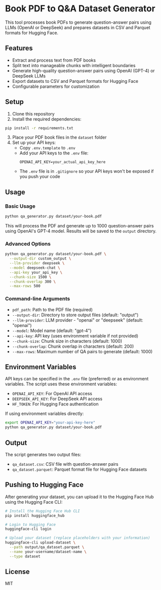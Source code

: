 # Book PDF to Q&A Dataset Generator

This tool processes book PDFs to generate question-answer pairs using LLMs (OpenAI or DeepSeek) and prepares datasets in CSV and Parquet formats for Hugging Face.

## Features

- Extract and process text from PDF books
- Split text into manageable chunks with intelligent boundaries
- Generate high-quality question-answer pairs using OpenAI (GPT-4) or DeepSeek LLMs
- Export datasets to CSV and Parquet formats for Hugging Face
- Configurable parameters for customization

## Setup

1. Clone this repository
2. Install the required dependencies:

```bash
pip install -r requirements.txt
```
3. Place your PDF book files in the `dataset` folder
4. Set up your API keys:
   - Copy `.env.template` to `.env`
   - Add your API keys to the `.env` file:
     ```
     OPENAI_API_KEY=your_actual_api_key_here
     ```
   - The `.env` file is in `.gitignore` so your API keys won't be exposed if you push your code

## Usage

### Basic Usage

```bash
python qa_generator.py dataset/your-book.pdf
```

This will process the PDF and generate up to 1000 question-answer pairs using OpenAI's GPT-4 model. Results will be saved to the `output` directory.

### Advanced Options

```bash
python qa_generator.py dataset/your-book.pdf \
  --output-dir custom_output \
  --llm-provider deepseek \
  --model deepseek-chat \
  --api-key your_api_key \
  --chunk-size 1500 \
  --chunk-overlap 300 \
  --max-rows 500
```

### Command-line Arguments

- `pdf_path`: Path to the PDF file (required)
- `--output-dir`: Directory to store output files (default: "output")
- `--llm-provider`: LLM provider - "openai" or "deepseek" (default: "openai")
- `--model`: Model name (default: "gpt-4")
- `--api-key`: API key (uses environment variable if not provided)
- `--chunk-size`: Chunk size in characters (default: 1000)
- `--chunk-overlap`: Chunk overlap in characters (default: 200)
- `--max-rows`: Maximum number of QA pairs to generate (default: 1000)

## Environment Variables

API keys can be specified in the `.env` file (preferred) or as environment variables. The script uses these environment variables:

- `OPENAI_API_KEY`: For OpenAI API access
- `DEEPSEEK_API_KEY`: For DeepSeek API access
- `HF_TOKEN`: For Hugging Face authentication

If using environment variables directly:
```bash
export OPENAI_API_KEY="your-api-key-here"
python qa_generator.py dataset/your-book.pdf
```

## Output

The script generates two output files:
- `qa_dataset.csv`: CSV file with question-answer pairs
- `qa_dataset.parquet`: Parquet format file for Hugging Face datasets

## Pushing to Hugging Face

After generating your dataset, you can upload it to the Hugging Face Hub using the Hugging Face CLI:

```bash
# Install the Hugging Face Hub CLI
pip install huggingface_hub

# Login to Hugging Face
huggingface-cli login

# Upload your dataset (replace placeholders with your information)
huggingface-cli upload-dataset \
  --path output/qa_dataset.parquet \
  --name your-username/dataset-name \
  --type dataset
```

## License

MIT 
